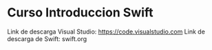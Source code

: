 # Curso Introduccion Swift

Link de descarga Visual Studio: https://code.visualstudio.com
Link de descarga de Swift: swift.org
